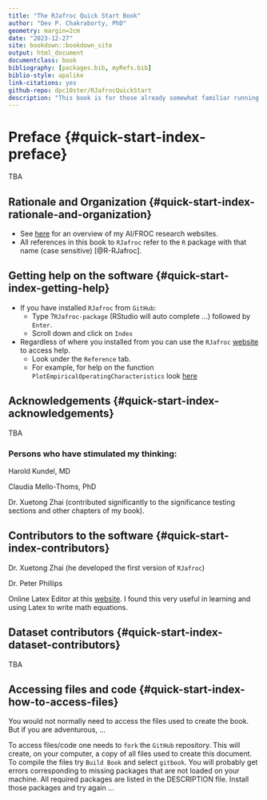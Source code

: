 ```yaml
--- 
title: "The RJafroc Quick Start Book"
author: "Dev P. Chakraborty, PhD"
geometry: margin=2cm
date: "2023-12-27"
site: bookdown::bookdown_site
output: html_document
documentclass: book
bibliography: [packages.bib, myRefs.bib]
biblio-style: apalike
link-citations: yes
github-repo: dpc10ster/RJafrocQuickStart
description: "This book is for those already somewhat familiar running Windows JAFROC to analyze data. The Windows program has been replaced by RJafroc. This book dives into how to use RJafroc to analyze ROC/FROC data."
---
```







# Preface {#quick-start-index-preface}

TBA


## Rationale and Organization {#quick-start-index-rationale-and-organization}

* See [here](https://dpc10ster.github.io/ai-froc-research/) for an overview of my AI/FROC research websites. 
* All references in this book to `RJafroc` refer to the `R` package with that name (case sensitive) [@R-RJafroc]. 


## Getting help on the software {#quick-start-index-getting-help}

* If you have installed `RJafroc` from `GitHub`:
    + Type ?`RJafroc-package` (RStudio will auto complete ...) followed by `Enter`.
    + Scroll down and click on `Index`
* Regardless of where you installed from you can use the `RJafroc` [website ](https://dpc10ster.github.io/RJafroc/) to access help.
    + Look under the `Reference` tab. 
    + For example, for help on the function `PlotEmpiricalOperatingCharacteristics` look [here](https://dpc10ster.github.io/RJafroc/reference/PlotEmpiricalOperatingCharacteristics.html)


## Acknowledgements {#quick-start-index-acknowledgements}

TBA 

### Persons who have stimulated my thinking:

Harold Kundel, MD

Claudia Mello-Thoms, PhD

Dr. Xuetong Zhai (contributed significantly to the significance testing sections and other chapters of my book).


## Contributors to the software {#quick-start-index-contributors}

Dr. Xuetong Zhai (he developed the first version of `RJafroc`)

Dr. Peter Phillips

Online Latex Editor at this [website](https://latexeditor.lagrida.com/). I found this very useful in learning and using Latex to write math equations. 


## Dataset contributors {#quick-start-index-dataset-contributors}

TBA


## Accessing files and code {#quick-start-index-how-to-access-files}

You would not normally need to access the files used to create the book. But if you are adventurous, ...

To access files/code one needs to `fork` the `GitHub` repository. This will create, on your computer, a copy of all files used to create this document. To compile the files try `Build Book` and select `gitbook`. You will probably get errors corresponding to missing packages that are not loaded on your machine. All required packages are listed in the DESCRIPTION file. Install those packages and try again ...

